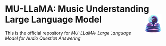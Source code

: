 <div>
  <h1>
    MU-LLaMA: Music Understanding Large Language Model
    <img src="MU-LLaMA.png" height=60px align="right"/>
  </h1>
</div>

This is the official repository for *MU-LLaMA: Large Language Model for Audio Question Answering*
